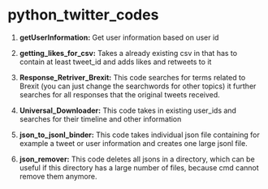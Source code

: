 # python_twitter_codes


1. **getUserInformation:** Get user information based on user id

2. **getting_likes_for_csv:** Takes a already existing csv in that has to contain at least tweet_id and adds likes and retweets to it

3. **Response_Retriver_Brexit:** This code searches for terms related to Brexit (you can just change the searchwords for other topics) it further searches for all responses that the original tweets received.

4. **Universal_Downloader:** This code takes in existing user_ids and searches for their timeline and other information

5. **json_to_jsonl_binder:** This code takes individual json file containing for example a tweet or user information and creates one large jsonl file.

5. **json_remover:** This code deletes all jsons in a directory, which can be useful if this directory has a large number of files, because cmd cannot remove them anymore.
